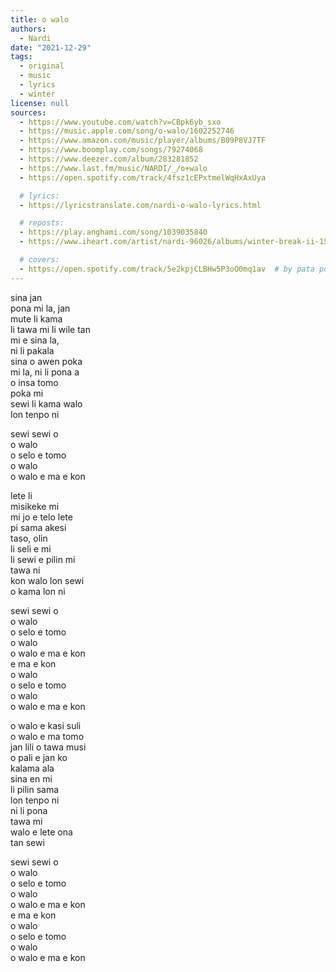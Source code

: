 ```yaml
---
title: o walo
authors:
  - Nardi
date: "2021-12-29"
tags:
  - original
  - music
  - lyrics
  - winter
license: null
sources:
  - https://www.youtube.com/watch?v=CBpk6yb_sxo
  - https://music.apple.com/song/o-walo/1602252746
  - https://www.amazon.com/music/player/albums/B09P8VJ7TF
  - https://www.boomplay.com/songs/79274068
  - https://www.deezer.com/album/283281852
  - https://www.last.fm/music/NARDI/_/o+walo
  - https://open.spotify.com/track/4fsz1cEPxtmelWqHxAxUya

  # lyrics:
  - https://lyricstranslate.com/nardi-o-walo-lyrics.html

  # reposts:
  - https://play.anghami.com/song/1039035840
  - https://www.iheart.com/artist/nardi-96026/albums/winter-break-ii-155097703/

  # covers:
  - https://open.spotify.com/track/5e2kpjCLBHw5P3oO0mq1av  # by pata powe
---
```


sina jan  \
pona mi la, jan  \
mute li kama  \
li tawa mi li wile tan  \
mi e sina la,  \
ni li pakala  \
sina o awen poka  \
mi la, ni li pona a  \
o insa tomo  \
poka mi  \
sewi li kama walo  \
lon tenpo ni

sewi sewi o  \
o walo  \
o selo e tomo  \
o walo  \
o walo e ma e kon

lete li  \
misikeke mi  \
mi jo e telo lete  \
pi sama akesi  \
taso, olin  \
li seli e mi  \
li sewi e pilin mi  \
tawa ni  \
kon walo lon sewi  \
o kama lon ni

sewi sewi o  \
o walo  \
o selo e tomo  \
o walo  \
o walo e ma e kon  \
e ma e kon  \
o walo  \
o selo e tomo  \
o walo  \
o walo e ma e kon

o walo e kasi suli  \
o walo e ma tomo  \
jan lili o tawa musi  \
o pali e jan ko  \
kalama ala  \
sina en mi  \
li pilin sama  \
lon tenpo ni  \
ni li pona  \
tawa mi  \
walo e lete ona  \
tan sewi

sewi sewi o  \
o walo  \
o selo e tomo  \
o walo  \
o walo e ma e kon  \
e ma e kon  \
o walo  \
o selo e tomo  \
o walo  \
o walo e ma e kon
